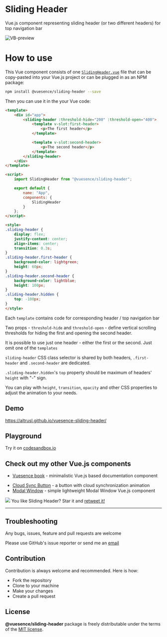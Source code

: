 # Sliding Header

Vue.js component representing sliding header (or two different headers) for top navigation bar

![VB-preview](https://altrusl.github.io/vuesence-sliding-header/vsh.gif)

# How to use

This Vue component consists of one <a href="https://github.com/altrusl/vuesence-sliding-header/blob/master/src/components/SlidingHeader.vue" target="_blank">`SlidingHeader.vue`</a> file that can be copy-pasted into your Vue.js project or can be plugged in as an NPM package:

```bash
npm install @vuesence/sliding-header --save
```

Then you can use it in the your Vue code:

```html
<template>
	<div id="app">
		<sliding-header :threshold-hide="200" :threshold-open="400">
			<template v-slot:first-header>
				<p>The first header</p>
			</template>

			<template v-slot:second-header>
				<p>The second header</p>
			</template>
		</sliding-header>
	</div>
</template>

<script>
	import SlidingHeader from "@vuesence/sliding-header";

	export default {
		name: "App",
        components: {
            SlidingHeader
        }        
	};
</script>

<style>
.sliding-header {
	display: flex;
	justify-content: center;
	align-items: center;
	transition: 0.3s;
}
.sliding-header.first-header {
	background-color: lightgreen;
	height: 60px;
}
.sliding-header.second-header {
	background-color: lightblue;
	height: 100px;
}
.sliding-header.hidden {
	top: -100px;
}
</style>
```

Each `template` contains code for corresponding header / top navigation bar

Two props - `threshold-hide` and `threshold-open` - define vertical scrolling thresholds for hiding the first and opening the second header.

It is possible to use just one header - either the first or the second. Just omit one of the `templates`

`sliding-header` CSS class selector is shared by both headers, `.first-header` and `.second-header` are dedicated.

`.sliding-header.hidden`'s `top` property should be maximum of headers' `height` with "-" sign.

You can play with `height`, `transition`, `opacity` and other CSS properties to adjust the animation to your needs.

## Demo

<a href="https://altrusl.github.io/vuesence-sliding-header/" target="_blank">https://altrusl.github.io/vuesence-sliding-header/</a>

## Playground

Try it on <a href="https://codesandbox.io/s/sliding-header-z3j3t" target="_blank">codesandbox.io</a>

<!-- > ! The version on `codesandbox.io` might be slightly out of date -->

## Check out my other Vue.js components

- <a href="https://github.com/altrusl/vuesence-book" target="_blank">Vuesence book</a> - minimalistic Vue.js based documentation component
<!-- - <a href="https://github.com/altrusl/vuesence-sliding-header" target="_blank">Sliding header</a> - Vue.js component representing sliding header (or two different headers) -->
- <a href="https://github.com/altrusl/vuesence-cloud-sync-button" target="_blank">Cloud Sync Button</a> - a button with cloud synchronization animation
- <a href="https://github.com/altrusl/vuesence-model-window" target="_blank">Modal Window</a> - simple lightweight Modal Window Vue.js component


<img src="https://imgur.com/A92i02A.png" />
You like Sliding Header? Star it and <a href="https://twitter.com/vuesence/status/1280083512645881856?s=20">retweet it!</a>

-------

## Troubleshooting

Any bugs, issues, feature and pull requests are welcome

Please use GitHub's issue reporter or send me an <a href="mailto:ruslan.makarov@gmail.com">email</a>

## Contribution

Contribution is always welcome and recommended. Here is how:

-   Fork the repository
-   Clone to your machine
-   Make your changes
-   Create a pull request


## License

**@vuesence/sliding-header** package is freely distributable under the terms of the [MIT license](LICENSE).
